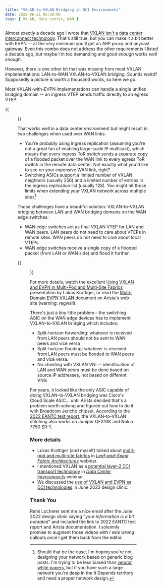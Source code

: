 ```yaml
---
title: "VXLAN-to-VXLAN Bridging in DCI Environments"
date: 2022-06-21 06:50:00
tags: [ VXLAN, data center, WAN ]
---
```

Almost exactly a decade ago I wrote that [VXLAN isn't a data center interconnect technology](/2012/11/vxlan-is-not-data-center-interconnect/). That's still true, but you can make it a bit better with EVPN -- at the very minimum you'll get an ARP proxy and anycast gateway. Even this combo does not address the other requirements I listed a decade ago, but maybe I'm too demanding and _good enough_ works _well enough_.

However, there is one other bit that was missing from most VXLAN implementations: LAN-to-WAN VXLAN-to-VXLAN bridging. Sounds weird? Supposedly a picture is worth a thousand words, so here we go.
<!--more-->
Most VXLAN-with-EVPN implementations can handle a single unified  bridging domain -- an ingress VTEP sends traffic directly to an egress VTEP. 

{{<figure src="/2022/06/VXLAN-single-domain.jpg" caption="Single VXLAN domain stretched across multiple sites">}}

That works well in a data center environment but might result in two challenges when used over WAN links:

* You're probably using ingress replication (assuming you're not a great fan of enabling large-scale IP multicast), which means that every ingress ToR switch sends a separate copy of a flooded packet over the WAN link to every egress ToR switch in the remote data center. Not exactly what you'd like to see on your expensive WAN link, right?
* Switching ASICs support a limited number of VXLAN neighbors (usually 256) and a limited number of entries in the ingress replication list (usually 128). You might hit those limits when extending your VXLAN network across multiple sites[^NA]

Those challenges have a beautiful solution: VXLAN-to-VXLAN bridging between LAN and WAN bridging domains on the WAN edge switches:

* WAN edge switches act as final VXLAN VTEP for LAN and WAN peers. LAN peers do not need to care about VTEPs in remote sites. WAN peers do not need to care about local VTEPs.
* WAN edge switches receive a single copy of a flooded packet (from LAN or WAN side) and flood it further.

{{<figure src="/2022/06/VXLAN-hierarchy.jpg" caption="Hierarchical VXLAN with per-site bridging domains">}}

For more details, watch the excellent [Using VXLAN and EVPN in Multi-Pod and Multi-Site Fabrics](https://my.ipspace.net/bin/list?id=Clos#MULTISITE) presentation by Lukas Krattiger, or read the [Multi-Domain EVPN VXLAN](https://www.arista.com/en/support/toi/eos-4-26-1f/14785-multi-domain-evpn-vxlan) document on Arista's web site (warning: regwall).

There's just a tiny little problem – the switching ASIC on the WAN edge devices has to implement VXLAN-to-VXLAN bridging which includes:

* Split-horizon forwarding: whatever is received from LAN peers should not be sent to WAN peers and vice versa
* Split-horizon flooding: whatever is received from LAN peers must be flooded to WAN peers and vice versa.
* No cheating with VXLAN VNI -- identification of LAN and WAN peers must be done based on source IP addresses, not based on different VNIs

For years, it looked like the only ASIC capable of doing VXLAN-to-VXLAN bridging was Cisco's Cloud Scale ASIC... until Arista decided that's a problem worth solving and figured out how to do it with Broadcom Jericho chipset. According to the [2022 EANTC test report](https://eantc.de/showcases/2022/mpls_sdn_interop.html), the VXLAN-to-VXLAN stitching also works on Juniper QFX10K and Nokia 7750 SR-1.

### More details

* Lukas Krattiger (and myself) talked about [multi-pod and multi-site fabrics](https://my.ipspace.net/bin/list?id=Clos#MULTISITE) in _[Leaf-and-Spine Fabric Architectures](https://www.ipspace.net/Leaf-and-Spine_Fabric_Architectures)_ webinar.
* I mentioned VXLAN as a [potential layer-2 DCI transport technology](https://my.ipspace.net/bin/list?id=DCI#L2DCI) in _[Data Center Interconnects](https://www.ipspace.net/Data_Center_Interconnects)_ webinar.
* We discussed the [use of VXLAN and EVPN as DCI technologies](https://my.ipspace.net/bin/list?id=Design#2022_06) in June 2022 design clinic.

### Thank You

Remi Locherer sent me a nice email after the June 2022 design clinic saying "_your information is a bit outdated_" and included the link to 2022 EANTC test report and Arista documentation. I solemnly promise to augment those videos with _I was wrong_ callouts once I get them back from the editor.

[^NA]: Should that be the case, I'm hoping you're not designing your network based on generic blog posts. I'm trying to be less biased than [vendor white papers](/2022/06/beware-vendors-bringing-whitepapers/), but if you have such a large network you're deep in the It Depends territory and need a proper network design.